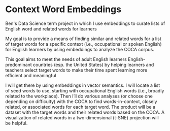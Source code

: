 # Context Word Embeddings
Ben's Data Science term project in which I use embeddings to curate lists of English word and related words for learners 

My goal is to provide a means of finding similar and related words for a list of target words for a specific context (i.e., occupational or spoken English) for English learners by using embeddings to analyze the COCA corpus.

This goal aims to meet the needs of adult English learners English-predominant countries (esp. the United States) by helping learners and teachers select target words to make their time spent learning more efficient and meaningful

I will get there by using embeddings in vector semantics. I will locate a list of seed words to use, starting with occupational English words (i.e., broadly related to the workplace). Then I’ll do various analyses (or choose one depending on difficulty) with the COCA to find words-in-context, closely related, or associated words for each target word. The product will be a dataset with the target words and their related words based on the COCA. A visualization of related words in a two-dimensional (t-SNE) projection will be helpful.